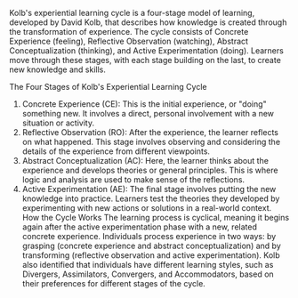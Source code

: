 Kolb's experiential learning cycle is a four-stage model of learning, developed by David Kolb, that describes how knowledge is created through the transformation of experience. The cycle consists of Concrete Experience (feeling), Reflective Observation (watching), Abstract Conceptualization (thinking), and Active Experimentation (doing). Learners move through these stages, with each stage building on the last, to create new knowledge and skills.
 
The Four Stages of Kolb's Experiential Learning Cycle
1. Concrete Experience (CE): This is the initial experience, or "doing" something new. It involves a direct, personal involvement with a new situation or activity. 
2. Reflective Observation (RO): After the experience, the learner reflects on what happened. This stage involves observing and considering the details of the experience from different viewpoints. 
3. Abstract Conceptualization (AC): Here, the learner thinks about the experience and develops theories or general principles. This is where logic and analysis are used to make sense of the reflections. 
4. Active Experimentation (AE): The final stage involves putting the new knowledge into practice. Learners test the theories they developed by experimenting with new actions or solutions in a real-world context. 
How the Cycle Works
The learning process is cyclical, meaning it begins again after the active experimentation phase with a new, related concrete experience. 
Individuals process experience in two ways: by grasping (concrete experience and abstract conceptualization) and by transforming (reflective observation and active experimentation). 
Kolb also identified that individuals have different learning styles, such as Divergers, Assimilators, Convergers, and Accommodators, based on their preferences for different stages of the cycle. 